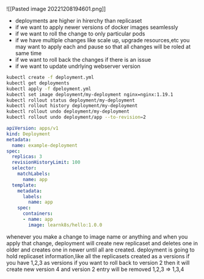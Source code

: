 

![[Pasted image 20221208194601.png]]


- deployments are higher in hirerchy than replicaset
- if we want to apply newer versions of docker images seamlessly
- if we want to roll the change to only particular pods
- if we have multiple changes like scale up, upgrade resources,etc you may want to apply each and pause so that all changes will be roled at same time
- if we want to roll back the changes if there is an issue
- if we want to update undrlying webserver version 


```bash
kubectl create -f deployment.yml
kubectl get deployments
kubectl apply -f dpeloyment.yml
kubectl set image deployment/my-deployment nginx=nginx:1.19.1
kubectl rollout status deployment/my-deployment 
kubectl rollout history deployment/my-deployment
kubectl rollout undo deployment/my-deployment
kubectl rollout undo deployment/app --to-revision=2
```

```yaml
apiVersion: apps/v1
kind: Deployment
metadata:
  name: example-deployment
spec:
  replicas: 3
  revisionHistoryLimit: 100
  selector:
    matchLabels:
      name: app
  template:
    metadata:
      labels:
        name: app
    spec:
      containers:
      - name: app
        image: learnk8s/hello:1.0.0
```


whenever you make a change to image name or anything and when you apply that change,
deployment will create new replicaset and deletes one in older and creates one in newer until all are created. 
deployment is going to hold replicaset information,like all the replicasets created as a versions
if you have 1,2,3 as versions if you want to roll back to version 2 then
it will create new version 4 and version 2 entry will be removed
1,2,3 => 1,3,4

